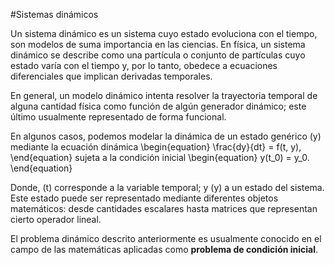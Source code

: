 #Sistemas dinámicos

Un sistema dinámico es un sistema cuyo estado evoluciona con el tiempo, son modelos de suma importancia en las ciencias. En física, un sistema dinámico se describe como una partícula o conjunto de partículas cuyo estado varía con el tiempo y, por lo tanto, obedece a ecuaciones diferenciales que implican derivadas temporales.

En general, un modelo dinámico intenta resolver la trayectoria temporal de alguna cantidad física como función de algún generador dinámico; este último usualmente representado de forma funcional.

En algunos casos, podemos modelar la dinámica de un estado genérico \(y\) mediante la ecuación dinámica
\begin{equation}
\frac{dy}{dt} = f(t, y),
\end{equation}
sujeta a la condición inicial
\begin{equation}
y(t_0) = y_0.
\end{equation}

Donde, \(t\) corresponde a la variable temporal; y \(y\) a un estado del sistema. Este estado puede ser representado mediante diferentes objetos matemáticos: desde cantidades escalares hasta matrices que representan cierto operador lineal.

El problema dinámico descrito anteriormente es usualmente conocido en el campo de las matemáticas aplicadas como **problema de condición inicial**. 
